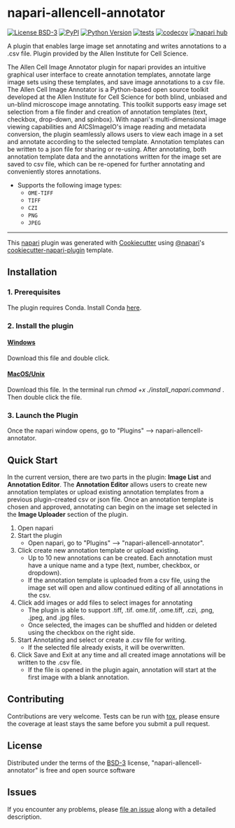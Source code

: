 # napari-allencell-annotator

[![License BSD-3](https://img.shields.io/pypi/l/napari-allencell-annotator.svg?color=green)](https://github.com/bbridge0200/napari-allencell-annotator/raw/main/LICENSE)
[![PyPI](https://img.shields.io/pypi/v/napari-allencell-annotator.svg?color=green)](https://pypi.org/project/napari-allencell-annotator)
[![Python Version](https://img.shields.io/pypi/pyversions/napari-allencell-annotator.svg?color=green)](https://python.org)
[![tests](https://github.com/bbridge0200/napari-allencell-annotator/workflows/tests/badge.svg)](https://github.com/bbridge0200/napari-allencell-annotator/actions)
[![codecov](https://codecov.io/gh/bbridge0200/napari-allencell-annotator/branch/main/graph/badge.svg)](https://codecov.io/gh/bbridge0200/napari-allencell-annotator)
[![napari hub](https://img.shields.io/endpoint?url=https://api.napari-hub.org/shields/napari-allencell-annotator)](https://napari-hub.org/plugins/napari-allencell-annotator)

A plugin that enables large image set annotating and writes annotations to a .csv file. 
Plugin provided by the Allen Institute for Cell Science.

The Allen Cell Image Annotator plugin for napari provides an intuitive
graphical user interface to create annotation templates, annotate large 
image sets using these templates, and save image annotations to a csv file. 
The Allen Cell Image Annotator is a Python-based open source toolkit 
developed at the Allen Institute for Cell Science for both blind, unbiased and un-blind 
microscope image annotating. This toolkit supports easy image set selection
from a file finder and creation of annotation templates (text, checkbox, drop-down, and spinbox).
With napari's multi-dimensional image viewing capabilities and AICSImageIO's
image reading and metadata conversion, the plugin seamlessly allows users to
view each image in a set and annotate according to the selected template.
Annotation templates can be written to a json file for sharing or re-using. After annotating,
both annotation template data and the annotations written for the image set 
are saved to csv file, which can be re-opened for further annotating and conveniently
stores annotations.

-   Supports the following image types:
    - `OME-TIFF`
    - `TIFF`
    - `CZI` 
    - `PNG` 
    -   `JPEG` 


----------------------------------

This [napari] plugin was generated with [Cookiecutter] using [@napari]'s [cookiecutter-napari-plugin] template.

<!--
Don't miss the full getting started guide to files up your new package:
https://github.com/napari/cookiecutter-napari-plugin#getting-started

and review the napari docs for plugin developers:
https://napari.org/plugins/index.html
-->

## Installation
### 1. Prerequisites

The plugin requires Conda. Install Conda [here](https://docs.anaconda.com/anaconda/install).

### 2. Install the plugin

#### [Windows](napari_allencell_annotator/assets/install_napari.sh)
Download this file and double click.
#### [MacOS/Unix](napari_allencell_annotator/assets/install_napari.command)
Download this file. In the terminal run _chmod +x ./install_napari.command_ . Then double click the file. 

### 3. Launch the Plugin

Once the napari window opens, go to "Plugins" --> napari-allencell-annotator.

## Quick Start

In the current version, there are two parts in the plugin: **Image List** and **Annotation Editor**. 
The **Annotation Editor** allows users to create new annotation templates or upload existing annotation templates 
from a previous plugin-created csv or json file. 
Once an annotation template is chosen and approved, annotating can begin on the image set
selected in the **Image Uploader** section of the plugin. 

1. Open napari
2. Start the plugin 
   - Open napari, go to "Plugins" --> "napari-allencell-annotator".
3. Click create new annotation template or upload existing.
   - Up to 10 new annotations can be created. Each annotation must have a unique name and a type (text, number, checkbox, or dropdown).
   - If the annotation template is uploaded from a csv file, using the image set will open and allow continued editing of all annotations in the csv.
4. Click add images or add files to select images for annotating 
   - The plugin is able to support .tiff, .tif. ome.tif, .ome.tiff, .czi, .png, .jpeg, and .jpg files. 
   - Once selected, the images can be shuffled and hidden or deleted using the checkbox on the right side. 
5. Start Annotating and select or create a .csv file for writing. 
   - If the selected file already exists, it will be overwritten. 
6. Click Save and Exit at any time and all created image annotations will be written to the .csv file. 
   - If the file is opened in the plugin again, annotation will start at the first image with a blank annotation.

## Contributing

Contributions are very welcome. Tests can be run with [tox], please ensure
the coverage at least stays the same before you submit a pull request.

## License

Distributed under the terms of the [BSD-3] license,
"napari-allencell-annotator" is free and open source software

## Issues

If you encounter any problems, please [file an issue] along with a detailed description.

[napari]: https://github.com/napari/napari
[Cookiecutter]: https://github.com/audreyr/cookiecutter
[@napari]: https://github.com/napari
[MIT]: http://opensource.org/licenses/MIT
[BSD-3]: http://opensource.org/licenses/BSD-3-Clause
[GNU GPL v3.0]: http://www.gnu.org/licenses/gpl-3.0.txt
[GNU LGPL v3.0]: http://www.gnu.org/licenses/lgpl-3.0.txt
[Apache Software License 2.0]: http://www.apache.org/licenses/LICENSE-2.0
[Mozilla Public License 2.0]: https://www.mozilla.org/media/MPL/2.0/index.txt
[cookiecutter-napari-plugin]: https://github.com/napari/cookiecutter-napari-plugin

[file an issue]: https://github.com/bbridge0200/napari-allencell-annotator/issues

[napari]: https://github.com/napari/napari
[tox]: https://tox.readthedocs.io/en/latest/
[pip]: https://pypi.org/project/pip/
[PyPI]: https://pypi.org/
